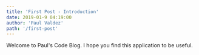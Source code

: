 ```yaml
---
title: 'First Post - Introduction'
date: 2019-01-9 04:19:00
author: 'Paul Valdez'
path: '/first-post'
---
```


Welcome to Paul's Code Blog. I hope you find this application to be useful.